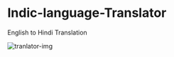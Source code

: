 # Indic-language-Translator
English to Hindi Translation

<img src="https://www.notta.ai/pictures/voice-translator-app-cover.png" alt="tranlator-img">
